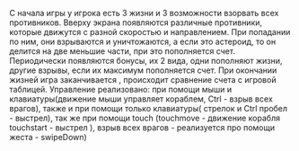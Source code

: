 С начала игры у игрока есть 3 жизни и 3 возможности взорвать всех противников. Вверху экрана появляются различные противники, которые движутся с разной скоростью и направлением. При попадании по ним, они взрываются и уничтожаются, а если это астероид, то он делится на две меньшие части, при это пополняется счет. Периодически появляются бонусы, их 2 вида, одни пополняют жизни, другие взрывы, если их максимум пополняется счет. При окончании жизней игра заканчивается , происходит сравнение счета с игровой таблицей.
Управление реализовано: при помощи мыши и клавиатуры(движение мыши управляет кораблем, Ctrl - взрыв всех врагов), также и при помощи только клавиатуры( стрелок и Ctrl пробел - выстрел), так же при помощи touch (touchmove - движение корабля touchstart - выстрел ), взрыв всех врагов - реализуется про помощи жеста - swipeDown)
